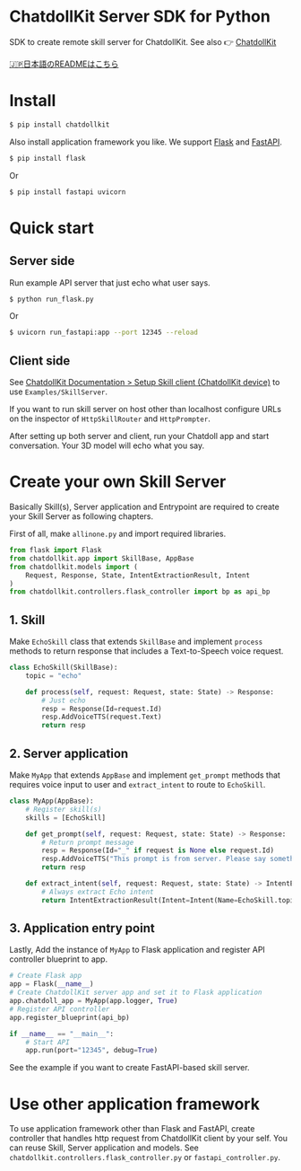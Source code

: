 # ChatdollKit Server SDK for Python

SDK to create remote skill server for ChatdollKit. See also 👉 [ChatdollKit](https://github.com/uezo/ChatdollKit)

[🇯🇵日本語のREADMEはこちら](https://github.com/uezo/chatdollkit-dialog-python/blob/master/README.ja.md)

# Install

```bash
$ pip install chatdollkit
```

Also install application framework you like. We support [Flask](https://flask.palletsprojects.com/) and [FastAPI](https://fastapi.tiangolo.com/).

```bash
$ pip install flask
```

Or

```bash
$ pip install fastapi uvicorn
```


# Quick start

## Server side

Run example API server that just echo what user says.

```bash
$ python run_flask.py
```

Or

```bash
$ uvicorn run_fastapi:app --port 12345 --reload
```

## Client side

See [ChatdollKit Documentation > Setup Skill client (ChatdollKit device)](https://github.com/uezo/ChatdollKit/blob/master/manual.md#setup-skill-client-chatdollkit-device) to use `Examples/SkillServer`.

If you want to run skill server on host other than localhost configure URLs on the inspector of `HttpSkillRouter` and `HttpPrompter`.

After setting up both server and client, run your Chatdoll app and start conversation. Your 3D model will echo what you say.


# Create your own Skill Server

Basically Skill(s), Server application and Entrypoint are required to create your Skill Server as following chapters.

First of all, make `allinone.py` and import required libraries.

```python
from flask import Flask
from chatdollkit.app import SkillBase, AppBase
from chatdollkit.models import (
    Request, Response, State, IntentExtractionResult, Intent
)
from chatdollkit.controllers.flask_controller import bp as api_bp
```

## 1. Skill

Make `EchoSkill` class that extends `SkillBase` and implement `process` methods to return response that includes a Text-to-Speech voice request.

```python
class EchoSkill(SkillBase):
    topic = "echo"

    def process(self, request: Request, state: State) -> Response:
        # Just echo
        resp = Response(Id=request.Id)
        resp.AddVoiceTTS(request.Text)
        return resp
```

## 2. Server application

Make `MyApp` that extends `AppBase` and implement `get_prompt` methods that requires voice input to user and `extract_intent` to route to `EchoSkill`.

```python
class MyApp(AppBase):
    # Register skill(s)
    skills = [EchoSkill]

    def get_prompt(self, request: Request, state: State) -> Response:
        # Return prompt message
        resp = Response(Id="_" if request is None else request.Id)
        resp.AddVoiceTTS("This prompt is from server. Please say something.")
        return resp

    def extract_intent(self, request: Request, state: State) -> IntentExtractionResult:
        # Always extract Echo intent
        return IntentExtractionResult(Intent=Intent(Name=EchoSkill.topic))
```

## 3. Application entry point

Lastly, Add the instance of `MyApp` to Flask application and register API controller blueprint to app.

```python
# Create Flask app
app = Flask(__name__)
# Create ChatdollKit server app and set it to Flask application
app.chatdoll_app = MyApp(app.logger, True)
# Register API controller
app.register_blueprint(api_bp)

if __name__ == "__main__":
    # Start API
    app.run(port="12345", debug=True)
```

See the example if you want to create FastAPI-based skill server.


# Use other application framework

To use application framework other than Flask and FastAPI, create controller that handles http request from ChatdollKit client by your self. You can reuse Skill, Server application and models. See `chatdollkit.controllers.flask_controller.py` or `fastapi_controller.py`.
